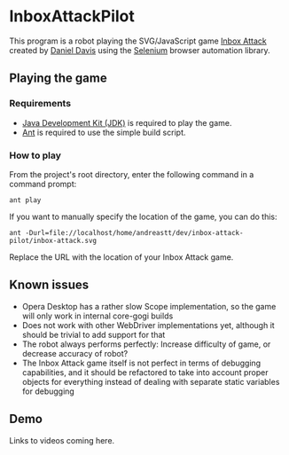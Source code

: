 # InboxAttackPilot

This program is a robot playing the SVG/JavaScript game [Inbox Attack](#)
created by [Daniel Davis](#) using the [Selenium](http://seleniumhq.org/)
browser automation library.

## Playing the game

### Requirements

* [Java Development Kit (JDK)](http://www.oracle.com/technetwork/java/javase/downloads/index.html) is required to play the game.
* [Ant](http://ant.apache.org/) is required to use the simple build script.

### How to play

From the project's root directory, enter the following command in a command prompt:

    ant play

If you want to manually specify the location of the game, you can do this:

    ant -Durl=file://localhost/home/andreastt/dev/inbox-attack-pilot/inbox-attack.svg

Replace the URL with the location of your Inbox Attack game.

## Known issues

* Opera Desktop has a rather slow Scope implementation, so the game will only work in internal core-gogi builds
* Does not work with other WebDriver implementations yet, although it should be trivial to add support for that
* The robot always performs perfectly: Increase difficulty of game, or decrease accuracy of robot?
* The Inbox Attack game itself is not perfect in terms of debugging capabilities, and it should be refactored to take into account proper objects for everything instead of dealing with separate static variables for debugging

## Demo

Links to videos coming here.
